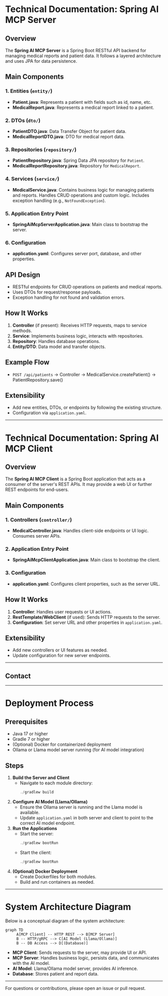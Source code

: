 # Technical Documentation: Spring AI MCP Server

## Overview
The **Spring AI MCP Server** is a Spring Boot RESTful API backend for managing medical reports and patient data. It follows a layered architecture and uses JPA for data persistence.

## Main Components

### 1. Entities (`entity/`)
- **Patient.java**: Represents a patient with fields such as id, name, etc.
- **MedicalReport.java**: Represents a medical report linked to a patient.

### 2. DTOs (`dto/`)
- **PatientDTO.java**: Data Transfer Object for patient data.
- **MedicalReportDTO.java**: DTO for medical report data.

### 3. Repositories (`repository/`)
- **PatientRepository.java**: Spring Data JPA repository for `Patient`.
- **MedicalReportRepository.java**: Repository for `MedicalReport`.

### 4. Services (`service/`)
- **MedicalService.java**: Contains business logic for managing patients and reports. Handles CRUD operations and custom logic. Includes exception handling (e.g., `NotFoundException`).

### 5. Application Entry Point
- **SpringAiMcpServerApplication.java**: Main class to bootstrap the server.

### 6. Configuration
- **application.yaml**: Configures server port, database, and other properties.

## API Design
- RESTful endpoints for CRUD operations on patients and medical reports.
- Uses DTOs for request/response payloads.
- Exception handling for not found and validation errors.

## How It Works
1. **Controller** (if present): Receives HTTP requests, maps to service methods.
2. **Service**: Implements business logic, interacts with repositories.
3. **Repository**: Handles database operations.
4. **Entity/DTO**: Data model and transfer objects.

## Example Flow
- `POST /api/patients` → Controller → MedicalService.createPatient() → PatientRepository.save()

## Extensibility
- Add new entities, DTOs, or endpoints by following the existing structure.
- Configuration via `application.yaml`.

---

# Technical Documentation: Spring AI MCP Client

## Overview
The **Spring AI MCP Client** is a Spring Boot application that acts as a consumer of the server's REST APIs. It may provide a web UI or further REST endpoints for end-users.

## Main Components

### 1. Controllers (`controller/`)
- **MedicalController.java**: Handles client-side endpoints or UI logic. Consumes server APIs.

### 2. Application Entry Point
- **SpringAiMcpClientApplication.java**: Main class to bootstrap the client.

### 3. Configuration
- **application.yaml**: Configures client properties, such as the server URL.

## How It Works
1. **Controller**: Handles user requests or UI actions.
2. **RestTemplate/WebClient** (if used): Sends HTTP requests to the server.
3. **Configuration**: Set server URL and other properties in `application.yaml`.

## Extensibility
- Add new controllers or UI features as needed.
- Update configuration for new server endpoints.

---

## Contact

---

# Deployment Process

## Prerequisites
- Java 17 or higher
- Gradle 7 or higher
- (Optional) Docker for containerized deployment
- Ollama or Llama model server running (for AI model integration)

## Steps
1. **Build the Server and Client**
	- Navigate to each module directory:
	  ```powershell
	  ./gradlew build
	  ```
2. **Configure AI Model (Llama/Ollama)**
	- Ensure the Ollama server is running and the Llama model is available.
	- Update `application.yaml` in both server and client to point to the correct AI model endpoint.
3. **Run the Applications**
	- Start the server:
	  ```powershell
	  ./gradlew bootRun
	  ```
	- Start the client:
	  ```powershell
	  ./gradlew bootRun
	  ```
4. **(Optional) Docker Deployment**
	- Create Dockerfiles for both modules.
	- Build and run containers as needed.

---

# System Architecture Diagram

Below is a conceptual diagram of the system architecture:

```mermaid
graph TD
	 A[MCP Client] -- HTTP REST --> B[MCP Server]
	 B -- HTTP/gRPC --> C[AI Model (Llama/Ollama)]
	 B -- DB Access --> D[(Database)]
```

- **MCP Client**: Sends requests to the server, may provide UI or API.
- **MCP Server**: Handles business logic, persists data, and communicates with the AI model.
- **AI Model**: Llama/Ollama model server, provides AI inference.
- **Database**: Stores patient and report data.

---

For questions or contributions, please open an issue or pull request.

